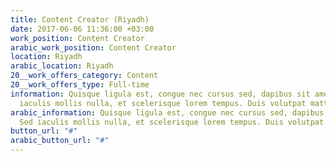 ```yaml
---
title: Content Creator (Riyadh)
date: 2017-06-06 11:36:00 +03:00
work_position: Content Creator
arabic_work_position: Content Creator
location: Riyadh
arabic_location: Riyadh
20__work_offers_category: Content
20__work_offers_type: Full-time
information: Quisque ligula est, congue nec cursus sed, dapibus sit amet massa. Sed
  iaculis mollis nulla, et scelerisque lorem tempus. Duis volutpat mattis dui.
arabic_information: Quisque ligula est, congue nec cursus sed, dapibus sit amet massa.
  Sed iaculis mollis nulla, et scelerisque lorem tempus. Duis volutpat mattis dui.
button_url: "#"
arabic_button_url: "#"
---
```


